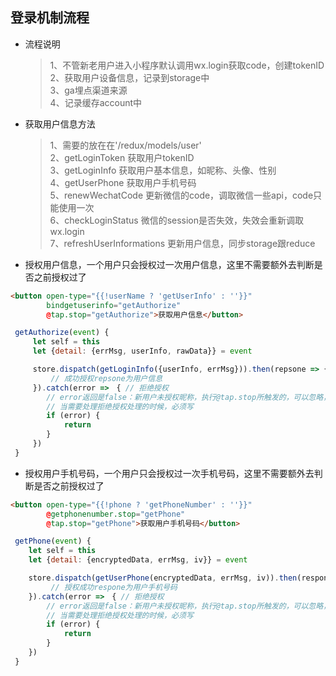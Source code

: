 ## 登录机制流程 ##

* 流程说明
    > 1、不管新老用户进入小程序默认调用wx.login获取code，创建tokenID <br/> 
      2、获取用户设备信息，记录到storage中 <br/>
      3、ga埋点渠道来源 <br/>
      4、记录缓存account中

* 获取用户信息方法
    > 1、需要的放在在'/redux/models/user' <br/> 
      2、getLoginToken 获取用户tokenID <br/>
      3、getLoginInfo 获取用户基本信息，如昵称、头像、性别 <br/>
      4、getUserPhone 获取用户手机号码 <br/>
      5、renewWechatCode 更新微信的code，调取微信一些api，code只能使用一次 <br/>
      6、checkLoginStatus 微信的session是否失效，失效会重新调取wx.login <br/>
      7、refreshUserInformations 更新用户信息，同步storage跟reduce <br/>
      
* 授权用户信息，一个用户只会授权过一次用户信息，这里不需要额外去判断是否之前授权过了
``` html
<button open-type="{{!userName ? 'getUserInfo' : ''}}"
        bindgetuserinfo="getAuthorize" 
        @tap.stop="getAuthorize">获取用户信息</button>
```
``` javascript
 getAuthorize(event) {
     let self = this
     let {detail: {errMsg, userInfo, rawData}} = event

     store.dispatch(getLoginInfo({userInfo, errMsg})).then(repsone => {
         // 成功授权repsone为用户信息
     }).catch(error =>　{ // 拒绝授权
        // error返回是false：新用户未授权昵称，执行@tap.stop所触发的，可以忽略，
        // 当需要处理拒绝授权处理的时候，必须写
        if (error) {
            return
        }
     })
 }
 ```

* 授权用户手机号码，一个用户只会授权过一次手机号码，这里不需要额外去判断是否之前授权过了
``` html
<button open-type="{{!phone ? 'getPhoneNumber' : ''}}"
        @getphonenumber.stop="getPhone"
        @tap.stop="getPhone">获取用户手机号码</button>
```
``` javascript
 getPhone(event) {
    let self = this
    let {detail: {encryptedData, errMsg, iv}} = event

    store.dispatch(getUserPhone(encryptedData, errMsg, iv)).then(respone => {
         // 授权成功respone为用户手机号码
    }).catch(error =>　{ // 拒绝授权
        // error返回是false：新用户未授权昵称，执行@tap.stop所触发的，可以忽略，
        // 当需要处理拒绝授权处理的时候，必须写
        if (error) {
            return
        }
    })
 }
 ```
